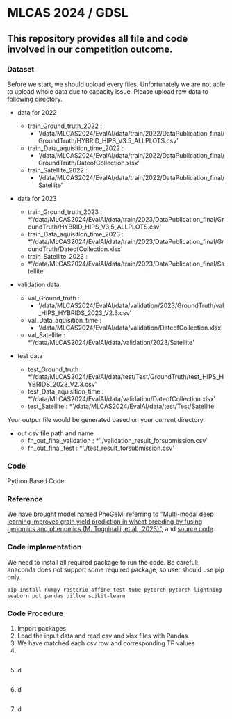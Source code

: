 # MLCAS 2024 / GDSL
## This repository provides all file and code involved in our competition outcome. 


### Dataset
Before we start, we should upload every files. 
Unfortunately we are not able to upload whole data due to capacity issue. 
Please upload raw data to following directory.
 * data for 2022
   * train_Ground_truth_2022 :
     * '/data/MLCAS2024/EvalAI/data/train/2022/DataPublication_final/GroundTruth/HYBRID_HIPS_V3.5_ALLPLOTS.csv'
   * train_Data_aquisition_time_2022 :
     * '/data/MLCAS2024/EvalAI/data/train/2022/DataPublication_final/GroundTruth/DateofCollection.xlsx'
   * train_Satellite_2022 :
     * '/data/MLCAS2024/EvalAI/data/train/2022/DataPublication_final/Satellite'

 * data for 2023
   * train_Ground_truth_2023 :
     *'/data/MLCAS2024/EvalAI/data/train/2023/DataPublication_final/GroundTruth/HYBRID_HIPS_V3.5_ALLPLOTS.csv'
   * train_Data_aquisition_time_2023 :
     *'/data/MLCAS2024/EvalAI/data/train/2023/DataPublication_final/GroundTruth/DateofCollection.xlsx'
   * train_Satellite_2023 :
   * *'/data/MLCAS2024/EvalAI/data/train/2023/DataPublication_final/Satellite'

 * validation data 
   * val_Ground_truth :
     * '/data/MLCAS2024/EvalAI/data/validation/2023/GroundTruth/val_HIPS_HYBRIDS_2023_V2.3.csv'
   * val_Data_aquisition_time :
     * '/data/MLCAS2024/EvalAI/data/validation/DateofCollection.xlsx'
   * val_Satellite :
     *'/data/MLCAS2024/EvalAI/data/validation/2023/Satellite'

 * test data
   * test_Ground_truth :
     *'/data/MLCAS2024/EvalAI/data/test/Test/GroundTruth/test_HIPS_HYBRIDS_2023_V2.3.csv'
   * test_Data_aquisition_time :
     *'/data/MLCAS2024/EvalAI/data/validation/DateofCollection.xlsx'
   * test_Satellite :
     *'/data/MLCAS2024/EvalAI/data/test/Test/Satellite'

Your outpur file would be generated based on your current directory. 
 * out csv file path and name
   * fn_out_final_validation :
     *'./validation_result_forsubmission.csv'
   * fn_out_final_test :
     *'./test_result_forsubmission.csv'

### Code

Python Based Code

### Reference
We have brought model named PheGeMi referring to ["Multi-modal deep learning improves grain yield prediction in wheat breeding by fusing genomics and phenomics (M. Togninalli, et al., 2023)"](https://gdsl.org), and [source code](https://github.com/BorgwardtLab/PheGeMIL).

### Code implementation

We need to install all required package to run the code. Be careful: anaconda does not support some required package, so user should use pip only. 

```
pip install numpy rasterio affine test-tube pytorch pytorch-lightning seaborn pot pandas pillow scikit-learn
```

### Code Procedure
 1. Import packages
 2. Load the input data and read csv and xlsx files with Pandas
 3. We have matched each csv row and corresponding TP values
 4. 
```python

```
 5. d
```python

```
 6. d
```python

```
 7. d 
```python

```






